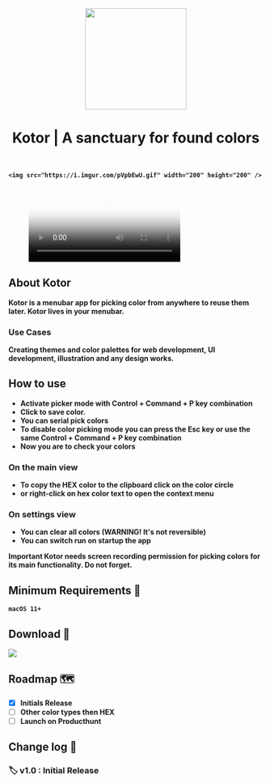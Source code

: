 <div align="center">
	<img src="https://i.imgur.com/BfOkcBs.png" width="200" height="200" />
	<h1><strong>Kotor | A sanctuary for found colors </h1>
	

</div>
<br>

	<img src="https://i.imgur.com/pVpbEwU.gif" width="200" height="200" />

 <figure class="video_container"><video controls="true" allowfullscreen="true" poster="https://i.imgur.com/GE3xUqD.jpg"><source src="https://i.imgur.com/pVpbEwU.mp4" type="video/mp4"></video></figure>

## About Kotor

Kotor is a menubar app for picking color from anywhere to reuse them later. Kotor lives in your menubar.

### Use Cases

Creating themes and color palettes for web development, UI development, illustration and any design works.

## How to use
- Activate picker mode with Control + Command + P key combination
- Click to save color. 
- You can serial pick colors
- To disable color picking mode you can press the Esc key or use the same Control + Command + P key combination
- Now you are to check your colors

### On the main view
- To copy the HEX color to the clipboard click on the color circle
- or right-click on hex color text to open the context menu

### On settings view
- You can clear all colors (WARNING! It's not reversible)
- You can switch run on startup the app


Important
Kotor needs screen recording permission for picking colors for its main functionality. Do not forget.


## Minimum Requirements 🤔

`macOS 11+`

## Download 🚀

[![](https://linkmaker.itunes.apple.com/assets/shared/badges/en-us/macappstore-lrg.svg)](https://apps.apple.com/us/app/kotor/id1626508161)

## Roadmap 🗺

- [X] Initials Release
- [ ] Other color types then HEX
- [ ] Launch on Producthunt 

## Change log 🧠

### 🏷 v1.0 : Initial Release

	
